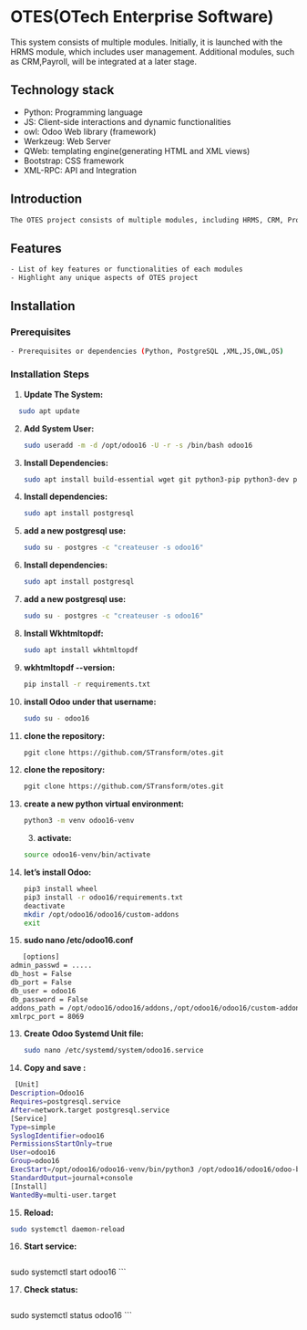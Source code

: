 # OTES(OTech Enterprise Software)

This system consists of multiple modules. Initially, it is launched with the HRMS module, which includes user management. Additional modules, such as CRM,Payroll, will be integrated at a later stage.
  
## Technology stack
- Python: Programming language
- JS: Client-side interactions and dynamic functionalities
- owl: Odoo Web library (framework)
- Werkzeug: Web Server
- QWeb: templating engine(generating HTML and XML views)
- Bootstrap: CSS framework
- XML-RPC: API and Integration
   
## Introduction
```bash
The OTES project consists of multiple modules, including HRMS, CRM, Project Management, and Inventory.
 ```
## Features
```bash
- List of key features or functionalities of each modules
- Highlight any unique aspects of OTES project
 ```
## Installation
### Prerequisites
 ```bash
- Prerequisites or dependencies (Python, PostgreSQL ,XML,JS,OWL,OS)
 ```
### Installation Steps

1. **Update The System:**  
 ```bash
   sudo apt update
  ```
2. **Add System User:**
    ```bash
    sudo useradd -m -d /opt/odoo16 -U -r -s /bin/bash odoo16
    ```
2. **Install Dependencies:**
    ```bash
   sudo apt install build-essential wget git python3-pip python3-dev python3-venv python3-wheel libfreetype6-dev libxml2-dev libzip-dev libsasl2-dev python3-setuptools libjpeg-dev zlib1g-dev libpq-dev libxslt1-dev libldap2-dev libtiff5-dev libopenjp2-7-dev
    ```
3. **Install dependencies:**
    ```bash
    sudo apt install postgresql
    ```
4. **add a new postgresql use:**
    ```bash
   sudo su - postgres -c "createuser -s odoo16"
    ```
3. **Install dependencies:**
    ```bash
    sudo apt install postgresql
    ```
4. **add a new postgresql use:**
    ```bash
   sudo su - postgres -c "createuser -s odoo16"
    ```
5. **Install Wkhtmltopdf:**
    ```bash
    sudo apt install wkhtmltopdf
    ```
6. **wkhtmltopdf --version:**
    ```bash
    pip install -r requirements.txt
    ```
7. **install Odoo under that username:**
    ```bash
    sudo su - odoo16
    ```
8. **clone the repository:**
    ```bash
    pgit clone https://github.com/STransform/otes.git
    ```
9. **clone the repository:**
    ```bash
    pgit clone https://github.com/STransform/otes.git
    ```
10. **create a new python virtual environment:**
    ```bash
    python3 -m venv odoo16-venv
    ```
    3. **activate:**
    ```bash
    source odoo16-venv/bin/activate
    ```
11. **let’s install Odoo:**
    ```bash
    pip3 install wheel
    pip3 install -r odoo16/requirements.txt
    deactivate
    mkdir /opt/odoo16/odoo16/custom-addons
    exit
    ```
12. **sudo nano /etc/odoo16.conf**
```bash 
   [options]
admin_passwd = .....
db_host = False
db_port = False
db_user = odoo16
db_password = False
addons_path = /opt/odoo16/odoo16/addons,/opt/odoo16/odoo16/custom-addons
xmlrpc_port = 8069
```

13. **Create Odoo Systemd Unit file:**
    ```bash
    sudo nano /etc/systemd/system/odoo16.service
    ```
14. **Copy and save :**
```bash
 [Unit]
Description=Odoo16
Requires=postgresql.service
After=network.target postgresql.service
[Service]
Type=simple
SyslogIdentifier=odoo16
PermissionsStartOnly=true
User=odoo16
Group=odoo16
ExecStart=/opt/odoo16/odoo16-venv/bin/python3 /opt/odoo16/odoo16/odoo-bin -c /etc/odoo16.conf
StandardOutput=journal+console
[Install]
WantedBy=multi-user.target
```
15. **Reload:**
```bash
sudo systemctl daemon-reload
```
16. **Start service:**
    ```bash
   sudo systemctl start odoo16
    ```
    
17. **Check status:**
    ```bash
   sudo systemctl status odoo16
    ```



